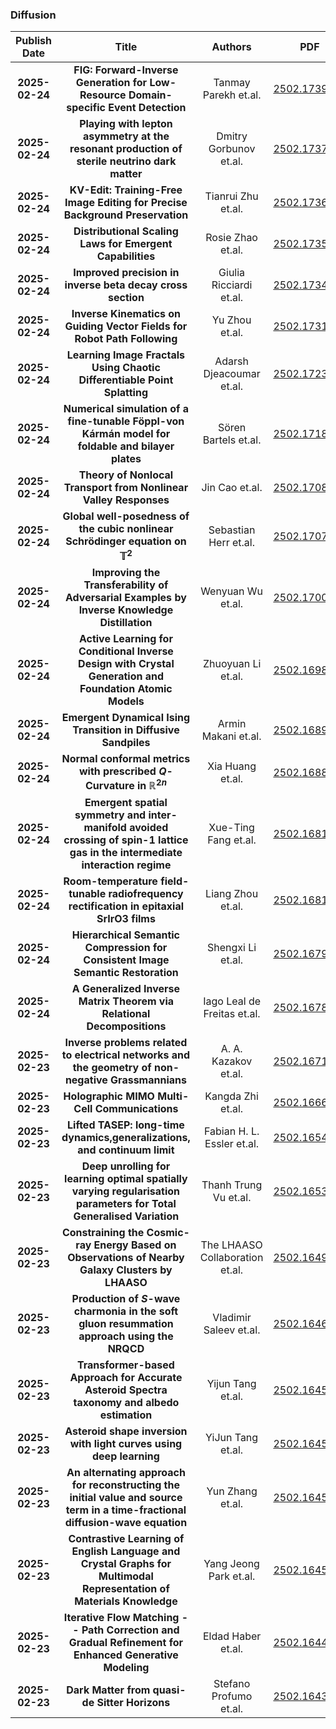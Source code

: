 
### Diffusion
|Publish Date|Title|Authors|PDF|Code|
| :---: | :---: | :---: | :---: | :---: |
|**2025-02-24**|**FIG: Forward-Inverse Generation for Low-Resource Domain-specific Event Detection**|Tanmay Parekh et.al.|[2502.17394v1](http://arxiv.org/abs/2502.17394v1)|null|
|**2025-02-24**|**Playing with lepton asymmetry at the resonant production of sterile neutrino dark matter**|Dmitry Gorbunov et.al.|[2502.17374v1](http://arxiv.org/abs/2502.17374v1)|null|
|**2025-02-24**|**KV-Edit: Training-Free Image Editing for Precise Background Preservation**|Tianrui Zhu et.al.|[2502.17363v1](http://arxiv.org/abs/2502.17363v1)|[link](https://github.com/Xilluill/KV-Edit)|
|**2025-02-24**|**Distributional Scaling Laws for Emergent Capabilities**|Rosie Zhao et.al.|[2502.17356v1](http://arxiv.org/abs/2502.17356v1)|null|
|**2025-02-24**|**Improved precision in inverse beta decay cross section**|Giulia Ricciardi et.al.|[2502.17343v1](http://arxiv.org/abs/2502.17343v1)|null|
|**2025-02-24**|**Inverse Kinematics on Guiding Vector Fields for Robot Path Following**|Yu Zhou et.al.|[2502.17313v1](http://arxiv.org/abs/2502.17313v1)|[link](https://github.com/swarm-systems-lab/gvf_ik)|
|**2025-02-24**|**Learning Image Fractals Using Chaotic Differentiable Point Splatting**|Adarsh Djeacoumar et.al.|[2502.17230v1](http://arxiv.org/abs/2502.17230v1)|null|
|**2025-02-24**|**Numerical simulation of a fine-tunable Föppl-von Kármán model for foldable and bilayer plates**|Sören Bartels et.al.|[2502.17185v1](http://arxiv.org/abs/2502.17185v1)|null|
|**2025-02-24**|**Theory of Nonlocal Transport from Nonlinear Valley Responses**|Jin Cao et.al.|[2502.17080v1](http://arxiv.org/abs/2502.17080v1)|null|
|**2025-02-24**|**Global well-posedness of the cubic nonlinear Schrödinger equation on $\mathbb{T}^{2}$**|Sebastian Herr et.al.|[2502.17073v1](http://arxiv.org/abs/2502.17073v1)|null|
|**2025-02-24**|**Improving the Transferability of Adversarial Examples by Inverse Knowledge Distillation**|Wenyuan Wu et.al.|[2502.17003v1](http://arxiv.org/abs/2502.17003v1)|null|
|**2025-02-24**|**Active Learning for Conditional Inverse Design with Crystal Generation and Foundation Atomic Models**|Zhuoyuan Li et.al.|[2502.16984v1](http://arxiv.org/abs/2502.16984v1)|null|
|**2025-02-24**|**Emergent Dynamical Ising Transition in Diffusive Sandpiles**|Armin Makani et.al.|[2502.16893v1](http://arxiv.org/abs/2502.16893v1)|null|
|**2025-02-24**|**Normal conformal metrics with prescribed $Q$-Curvature in $\mathbb{R}^{2n}$**|Xia Huang et.al.|[2502.16881v1](http://arxiv.org/abs/2502.16881v1)|null|
|**2025-02-24**|**Emergent spatial symmetry and inter-manifold avoided crossing of spin-1 lattice gas in the intermediate interaction regime**|Xue-Ting Fang et.al.|[2502.16814v1](http://arxiv.org/abs/2502.16814v1)|null|
|**2025-02-24**|**Room-temperature field-tunable radiofrequency rectification in epitaxial SrIrO3 films**|Liang Zhou et.al.|[2502.16812v1](http://arxiv.org/abs/2502.16812v1)|null|
|**2025-02-24**|**Hierarchical Semantic Compression for Consistent Image Semantic Restoration**|Shengxi Li et.al.|[2502.16799v1](http://arxiv.org/abs/2502.16799v1)|null|
|**2025-02-24**|**A Generalized Inverse Matrix Theorem via Relational Decompositions**|Iago Leal de Freitas et.al.|[2502.16783v1](http://arxiv.org/abs/2502.16783v1)|null|
|**2025-02-23**|**Inverse problems related to electrical networks and the geometry of non-negative Grassmannians**|A. A. Kazakov et.al.|[2502.16710v1](http://arxiv.org/abs/2502.16710v1)|null|
|**2025-02-23**|**Holographic MIMO Multi-Cell Communications**|Kangda Zhi et.al.|[2502.16669v1](http://arxiv.org/abs/2502.16669v1)|null|
|**2025-02-23**|**Lifted TASEP: long-time dynamics,generalizations, and continuum limit**|Fabian H. L. Essler et.al.|[2502.16549v1](http://arxiv.org/abs/2502.16549v1)|null|
|**2025-02-23**|**Deep unrolling for learning optimal spatially varying regularisation parameters for Total Generalised Variation**|Thanh Trung Vu et.al.|[2502.16532v1](http://arxiv.org/abs/2502.16532v1)|null|
|**2025-02-23**|**Constraining the Cosmic-ray Energy Based on Observations of Nearby Galaxy Clusters by LHAASO**|The LHAASO Collaboration et.al.|[2502.16499v1](http://arxiv.org/abs/2502.16499v1)|null|
|**2025-02-23**|**Production of $S$-wave charmonia in the soft gluon resummation approach using the NRQCD**|Vladimir Saleev et.al.|[2502.16461v1](http://arxiv.org/abs/2502.16461v1)|null|
|**2025-02-23**|**Transformer-based Approach for Accurate Asteroid Spectra taxonomy and albedo estimation**|Yijun Tang et.al.|[2502.16458v1](http://arxiv.org/abs/2502.16458v1)|null|
|**2025-02-23**|**Asteroid shape inversion with light curves using deep learning**|YiJun Tang et.al.|[2502.16455v1](http://arxiv.org/abs/2502.16455v1)|null|
|**2025-02-23**|**An alternating approach for reconstructing the initial value and source term in a time-fractional diffusion-wave equation**|Yun Zhang et.al.|[2502.16453v1](http://arxiv.org/abs/2502.16453v1)|null|
|**2025-02-23**|**Contrastive Learning of English Language and Crystal Graphs for Multimodal Representation of Materials Knowledge**|Yang Jeong Park et.al.|[2502.16451v1](http://arxiv.org/abs/2502.16451v1)|null|
|**2025-02-23**|**Iterative Flow Matching -- Path Correction and Gradual Refinement for Enhanced Generative Modeling**|Eldad Haber et.al.|[2502.16445v1](http://arxiv.org/abs/2502.16445v1)|null|
|**2025-02-23**|**Dark Matter from quasi-de Sitter Horizons**|Stefano Profumo et.al.|[2502.16438v1](http://arxiv.org/abs/2502.16438v1)|null|
